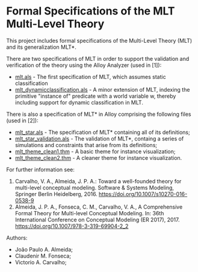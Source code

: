 # Formal Specifications of the MLT Multi-Level Theory

This project includes formal specifications of the Multi-Level Theory (MLT) and its generalization MLT*.

There are two specifications of MLT in order to support the validation and verification of the theory using the Alloy Analyzer (used in [1]):

* [mlt.als](mlt.als) - The first specification of MLT, which assumes static classification
* [mlt_dynamicclassification.als](mlt_dynamicclassification.als) - A minor extension of MLT, indexing the primitive "instance of" predicate with a world variable w, thereby including support for dynamic classification in MLT.

There is also a specification of MLT* in Alloy comprising the following files (used in [2]):

* [mlt_star.als](mlt_star.als) - The specification of MLT* containing all of its definitions;
* [mlt_star_validation.als](mlt_star_validation.als) - The validation of MLT*, containg a series of simulations and constraints that arise from its definitions;
* [mlt_theme_clean1.thm](mlt_theme_clean1.thm) - A basic theme for instance visualization;
* [mlt_theme_clean2.thm](mlt_theme_clean2.thm) - A cleaner theme for instance visualization.

For further information see:
1. Carvalho, V. A., Almeida, J. P. A.: Toward a well-founded theory for multi-level conceptual modeling. Software & Systems Modeling, Springer Berlin Heidelberg, 2016. https://doi.org/10.1007/s10270-016-0538-9
2. Almeida, J. P. A., Fonseca, C. M., Carvalho, V. A., A Comprehensive Formal Theory for Multi-level Conceptual Modeling. In: 36th International Conference on Conceptual Modeling (ER 2017), 2017. https://doi.org/10.1007/978-3-319-69904-2_2

Authors:
* João Paulo A. Almeida;
* Claudenir M. Fonseca;
* Victorio A. Carvalho;

